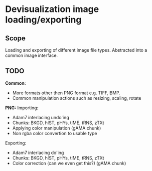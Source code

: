 Devisualization image loading/exporting
=====

Scope
-----
Loading and exporting of different image file types.
Abstracted into a common image interface.

TODO
-----
__Common:__
- More formats other then PNG format e.g. TIFF, BMP.
- Common manipulation actions such as resizing, scaling, rotate

__PNG:__
Importing:
- Adam7 interlacing undo'ing
- Chunks: BKGD, hIST, pHYs, tIME, tRNS, zTXt
- Applying color manipulation (gAMA chunk)
- Non rgba color convertion to usable type

Exporting:
- Adam7 interlacing do'ing
- Chunks: BKGD, hIST, pHYs, tIME, tRNS, zTXt
- Color correction (can we even get this?) (gAMA chunk)